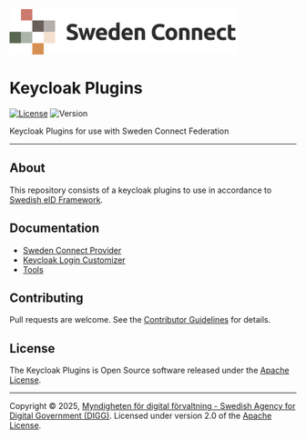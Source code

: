 ![Logo](docs/images/sweden-connect.png)

# Keycloak Plugins

[![License](https://img.shields.io/badge/License-Apache%202.0-blue.svg)](https://opensource.org/licenses/Apache-2.0) 
![Version](https://img.shields.io/badge/Version-_0.4.4-yellow)

Keycloak Plugins for use with Sweden Connect Federation

-----

## About

This repository consists of a keycloak plugins to use in accordance to [Swedish eID Framework](https://docs.swedenconnect.se/technical-framework/).

## Documentation

- [Sweden Connect Provider](docs/sweden-connect-provider.MD)
- [Keycloak Login Customizer](docs/keycloak-login-customizer.MD)
- [Tools](docs/tools.MD)

## Contributing

Pull requests are welcome. See the [Contributor Guidelines](CONTRIBUTING.md) for details.

## License

The Keycloak Plugins is Open Source software released under the [Apache License](http://www.apache.org/licenses/LICENSE-2.0).

-----

Copyright &copy; 2025, [Myndigheten för digital förvaltning - Swedish Agency for Digital Government (DIGG)](http://www.digg.se). Licensed under version 2.0 of the [Apache License](http://www.apache.org/licenses/LICENSE-2.0).